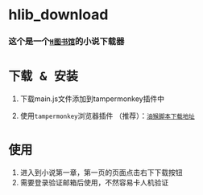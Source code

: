 # hlib_download

### 这个是一个[`H图书馆`](https://hlib.cc)的小说下载器


# `下载 & 安装`


1. 下载main.js文件添加到tampermonkey插件中

2. 使用`tampermonkey`浏览器插件 （推荐）：[`油猴脚本下载地址`](https://greasyfork.org/zh-CN/scripts/532804-hlib%E5%9B%BE%E4%B9%A6%E9%A6%86%E4%B8%8B%E8%BD%BD)


# `使用`


1. 进入到小说第一章，第一页的页面点击右下下载按钮
2. 需要登录验证邮箱后使用，不然容易卡人机验证
